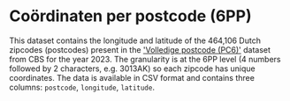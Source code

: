 # Coördinaten per postcode (6PP)
This dataset contains the longitude and latitude of the 464,106 Dutch zipcodes (postcodes) present in the ['Volledige postcode (PC6)'](https://www.cbs.nl/nl-nl/dossier/nederland-regionaal/geografische-data/gegevens-per-postcode) dataset from CBS for the year 2023. The granularity is at the 6PP level (4 numbers followed by 2 characters, e.g. 3013AK) so each zipcode has unique coordinates. The data is available in CSV format and contains three columns: `postcode`, `longitude`, `latitude`. 